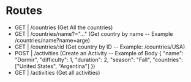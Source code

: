 # Routes

- GET | /countries (Get All the countries)
- GET | /countries/name?="..." (Get country by name -- Example /countries/name?name=arge)
- GET | /countries/:id (Get country by ID -- Example: /countries/USA)
- POST | /activities (Create an Activity -- Example of Body
{
	"name": "Dormir",
  "difficulty": 1,
  "duration": 2,
  "season": "Fall",
	"countries": ["United States", "Argentina"]
})
- GET | /activities (Get all activities)

